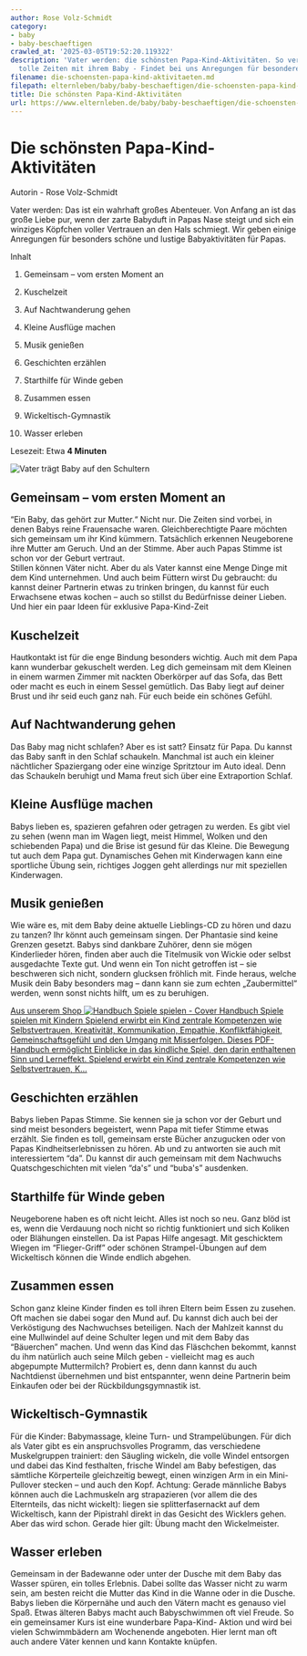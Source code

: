 ```yaml
---
author: Rose Volz-Schmidt
category:
- baby
- baby-beschaeftigen
crawled_at: '2025-03-05T19:52:20.119322'
description: 'Vater werden: die schönsten Papa-Kind-Aktivitäten. So verbringen Väter
  tolle Zeiten mit ihrem Baby - Findet bei uns Anregungen für besondere Babyaktivitäten'
filename: die-schoensten-papa-kind-aktivitaeten.md
filepath: elternleben/baby/baby-beschaeftigen/die-schoensten-papa-kind-aktivitaeten.md
title: Die schönsten Papa-Kind-Aktivitäten
url: https://www.elternleben.de/baby/baby-beschaeftigen/die-schoensten-papa-kind-aktivitaeten/
---
```


#  Die schönsten Papa-Kind-Aktivitäten

Autorin - Rose Volz-Schmidt

Vater werden: Das ist ein wahrhaft großes Abenteuer. Von Anfang an ist das
große Liebe pur, wenn der zarte Babyduft in Papas Nase steigt und sich ein
winziges Köpfchen voller Vertrauen an den Hals schmiegt. Wir geben einige
Anregungen für besonders schöne und lustige Babyaktivitäten für Papas.

Inhalt

1. Gemeinsam – vom ersten Moment an

2. Kuschelzeit

3. Auf Nachtwanderung gehen

4. Kleine Ausflüge machen

5. Musik genießen

6. Geschichten erzählen

7. Starthilfe für Winde geben

8. Zusammen essen

9. Wickeltisch-Gymnastik

10. Wasser erleben

Lesezeit: Etwa **4 Minuten**

![Vater trägt Baby auf den
Schultern](/fileadmin/_processed_/2/0/csm_Babyaktivitaeten_mit_Papas_aafc1df5e4.jpg)

##  Gemeinsam – vom ersten Moment an

“Ein Baby, das gehört zur Mutter.“ Nicht nur. Die Zeiten sind vorbei, in denen
Babys reine Frauensache waren. Gleichberechtigte Paare möchten sich gemeinsam
um ihr Kind kümmern. Tatsächlich erkennen Neugeborene ihre Mutter am Geruch.
Und an der Stimme. Aber auch Papas Stimme ist schon vor der Geburt vertraut.  
Stillen können Väter nicht. Aber du als Vater kannst eine Menge Dinge mit dem
Kind unternehmen. Und auch beim Füttern wirst Du gebraucht: du kannst deiner
Partnerin etwas zu trinken bringen, du kannst für euch Erwachsene etwas kochen
– auch so stillst du Bedürfnisse deiner Lieben. Und hier ein paar Ideen für
exklusive Papa-Kind-Zeit

##  Kuschelzeit

Hautkontakt ist für die enge Bindung besonders wichtig. Auch mit dem Papa kann
wunderbar gekuschelt werden. Leg dich gemeinsam mit dem Kleinen in einem
warmen Zimmer mit nackten Oberkörper auf das Sofa, das Bett oder macht es euch
in einem Sessel gemütlich. Das Baby liegt auf deiner Brust und ihr seid euch
ganz nah. Für euch beide ein schönes Gefühl.

##  Auf Nachtwanderung gehen

Das Baby mag nicht schlafen? Aber es ist satt? Einsatz für Papa. Du kannst das
Baby sanft in den Schlaf schaukeln. Manchmal ist auch ein kleiner nächtlicher
Spaziergang oder eine winzige Spritztour im Auto ideal. Denn das Schaukeln
beruhigt und Mama freut sich über eine Extraportion Schlaf.

##  Kleine Ausflüge machen

Babys lieben es, spazieren gefahren oder getragen zu werden. Es gibt viel zu
sehen (wenn man im Wagen liegt, meist Himmel, Wolken und den schiebenden Papa)
und die Brise ist gesund für das Kleine. Die Bewegung tut auch dem Papa gut.
Dynamisches Gehen mit Kinderwagen kann eine sportliche Übung sein, richtiges
Joggen geht allerdings nur mit speziellen Kinderwagen.

##  Musik genießen

Wie wäre es, mit dem Baby deine aktuelle Lieblings-CD zu hören und dazu zu
tanzen? Ihr könnt auch gemeinsam singen. Der Phantasie sind keine Grenzen
gesetzt. Babys sind dankbare Zuhörer, denn sie mögen Kinderlieder hören,
finden aber auch die Titelmusik von Wickie oder selbst ausgedachte Texte gut.
Und wenn ein Ton nicht getroffen ist – sie beschweren sich nicht, sondern
glucksen fröhlich mit. Finde heraus, welche Musik dein Baby besonders mag –
dann kann sie zum echten „Zaubermittel“ werden, wenn sonst nichts hilft, um es
zu beruhigen.

[ Aus unserem Shop ![Handbuch Spiele spielen -
Cover](/fileadmin/_processed_/8/6/csm_Handbuch_Spiele_teaser_b4605b40a4.png)
Handbuch Spiele spielen mit Kindern Spielend erwirbt ein Kind zentrale
Kompetenzen wie Selbstvertrauen, Kreativität, Kommunikation, Empathie,
Konfliktfähigkeit, Gemeinschaftsgefühl und den Umgang mit Misserfolgen. Dieses
PDF-Handbuch ermöglicht Einblicke in das kindliche Spiel, den darin
enthaltenen Sinn und Lerneffekt. Spielend erwirbt ein Kind zentrale
Kompetenzen wie Selbstvertrauen, K…  ](/shop/spiele-spielen-mit-kindern/)

##  Geschichten erzählen

Babys lieben Papas Stimme. Sie kennen sie ja schon vor der Geburt und sind
meist besonders begeistert, wenn Papa mit tiefer Stimme etwas erzählt. Sie
finden es toll, gemeinsam erste Bücher anzugucken oder von Papas
Kindheitserlebnissen zu hören. Ab und zu antworten sie auch mit interessiertem
“da”. Du kannst dir auch gemeinsam mit dem Nachwuchs Quatschgeschichten mit
vielen “da's” und “buba's” ausdenken.

##  Starthilfe für Winde geben

Neugeborene haben es oft nicht leicht. Alles ist noch so neu. Ganz blöd ist
es, wenn die Verdauung noch nicht so richtig funktioniert und sich Koliken
oder Blähungen einstellen. Da ist Papas Hilfe angesagt. Mit geschicktem Wiegen
im “Flieger-Griff” oder schönen Strampel-Übungen auf dem Wickeltisch können
die Winde endlich abgehen.

##  Zusammen essen

Schon ganz kleine Kinder finden es toll ihren Eltern beim Essen zu zusehen.
Oft machen sie dabei sogar den Mund auf. Du kannst dich auch bei der
Verköstigung des Nachwuchses beteiligen. Nach der Mahlzeit kannst du eine
Mullwindel auf deine Schulter legen und mit dem Baby das “Bäuerchen” machen.
Und wenn das Kind das Fläschchen bekommt, kannst du ihm natürlich auch seine
Milch geben - vielleicht mag es auch abgepumpte Muttermilch? Probiert es, denn
dann kannst du auch Nachtdienst übernehmen und bist entspannter, wenn deine
Partnerin beim Einkaufen oder bei der Rückbildungsgymnastik ist.

##  Wickeltisch-Gymnastik

Für die Kinder: Babymassage, kleine Turn- und Strampelübungen. Für dich als
Vater gibt es ein anspruchsvolles Programm, das verschiedene Muskelgruppen
trainiert: den Säugling wickeln, die volle Windel entsorgen und dabei das Kind
festhalten, frische Windel am Baby befestigen, das sämtliche Körperteile
gleichzeitig bewegt, einen winzigen Arm in ein Mini-Pullover stecken – und
auch den Kopf. Achtung: Gerade männliche Babys können auch die Lachmuskeln arg
strapazieren (vor allem die des Elternteils, das nicht wickelt): liegen sie
splitterfasernackt auf dem Wickeltisch, kann der Pipistrahl direkt in das
Gesicht des Wicklers gehen. Aber das wird schon. Gerade hier gilt: Übung macht
den Wickelmeister.

##  Wasser erleben

Gemeinsam in der Badewanne oder unter der Dusche mit dem Baby das Wasser
spüren, ein tolles Erlebnis. Dabei sollte das Wasser nicht zu warm sein, am
besten reicht die Mutter das Kind in die Wanne oder in die Dusche. Babys
lieben die Körpernähe und auch den Vätern macht es genauso viel Spaß. Etwas
älteren Babys macht auch Babyschwimmen oft viel Freude. So ein gemeinsamer
Kurs ist eine wunderbare Papa-Kind- Aktion und wird bei vielen Schwimmbädern
am Wochenende angeboten. Hier lernt man oft auch andere Väter kennen und kann
Kontakte knüpfen.

